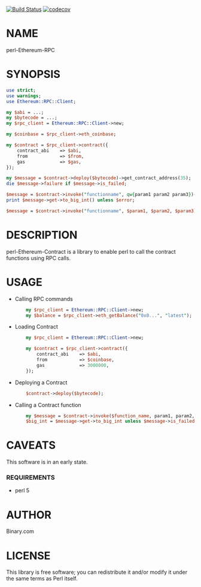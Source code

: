 [![Build Status](https://travis-ci.org/binary-com/perl-Ethereum-Contract.svg?branch=master)](https://travis-ci.org/binary-com/perl-Ethereum-Contract)
[![codecov](https://codecov.io/gh/binary-com/perl-Ethereum-Contract/branch/master/graph/badge.svg)](https://codecov.io/gh/binary-com/perl-Ethereum-Contract)

# NAME

perl-Ethereum-RPC

# SYNOPSIS

```perl
use strict;
use warnings;
use Ethereum::RPC::Client;

my $abi = ...;
my $bytecode = ...;
my $rpc_client = Ethereum::RPC::Client->new;

my $coinbase = $rpc_client->eth_coinbase;

my $contract = $rpc_client->contract({
    contract_abi    => $abi,
    from            => $from,
    gas             => $gas,
});

my $message = $contract->deploy($bytecode)->get_contract_address(35);
die $message->failure if $message->is_failed;

$message = $contract->invoke("functionname", qw{param1 param2 param3})->call_transaction();
print $message->get->to_big_int() unless $error;

$message = $contract->invoke("functionname", $param1, $param2, $param3)->send_transaction();

```

# DESCRIPTION

perl-Ethereum-Contract is a library to enable perl to call the contract functions using RPC calls.

# USAGE

- Calling RPC commands

    ```perl
        my $rpc_client = Ethereum::RPC::Client->new; 
        my $balance = $rpc_client->eth_getBalance("0x0...", "latest");
    ```

- Loading Contract

    ```perl
        my $rpc_client = Ethereum::RPC::Client->new; 

        my $contract = $rpc_client->contract({
            contract_abi    => $abi,
            from            => $coinbase,
            gas             => 3000000,
        });
    ```
    
- Deploying a Contract

    ```perl
        $contract->deploy($bytecode);
    ```
    
- Calling a Contract function

    ```perl
        my $message = $contract->invoke($function_name, param1, param2, ...)->call_transaction();
        $big_int = $message->get->to_big_int unless $message->is_failed;
    ```

# CAVEATS

This software is in an early state.

### REQUIREMENTS
* perl 5

# AUTHOR

Binary.com

# LICENSE

This library is free software; you can redistribute it and/or modify
it under the same terms as Perl itself.

